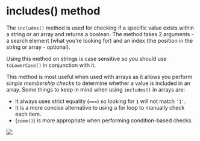 # includes() method

The <code>includes()</code> method is used for checking if a specific value exists within a string or an array and returns a boolean. The method takes 2 arguments - a search element (what you're looking for) and an index (the position in the string or array - optional).

Using this method on strings is case sensitive so you should use <code>toLowerCase()</code> in conjunction with it.

This method is most useful when used with arrays as it allows you perform <i>simple membership checks</i> to determine whether a value is included in an array. Some things to keep in mind when using <code>includes()</code> in arrays are:

- It always uses strict equality (<code>===</code>) so looking for <code>1</code> will not match <code>'1'</code>.
- It is a more concise alternative to using a for loop to manually check each item.
- (<code>some()</code>) is more appropriate when performing condition-based checks.

![](/assets/includes.png)
